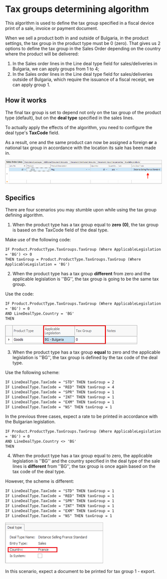 # Tax groups determining algorithm

This algorithm is used to define the tax group specified in a fiscal device print of a sale, invoice or payment document.

When we sell a product both in and outside of Bulgaria, in the product settings, the tax group in the product type must be 0 (zero).
That gives us 2 options to define the tax group in the Sales Order depending on the country where the product will be delivered:
1. In the Sales order lines in the Line deal type field for sales/deliveries in Bulgaria, we can apply groups from 1 to 4;
2. In the Sales order lines in the Line deal type field for sales/deliveries outside of Bulgaria, which require the issuance of a fiscal receipt, we can apply group 1.

## How it works

The final tax group is set to depend not only on the tax group of the product type (default), but on the **deal type** specified in the sales lines.

To actually apply the effects of the algorithm, you need to configure the deal type's **TaxCode** field. 

As a result, one and the same product can now be assigned a foreign **or** a national tax group in accordance with the location its sale has been made in.

![Picture](images/linedeal.png)

## Specifics

There are four scenarios you may stumble upon while using the tax group defining algorithm.

1. When the product type has a tax group equal to **zero** **(0)**, the tax group is based on the TaxCode field of the deal type.

Make use of the following code:

```
IF Product.ProductType.TaxGroups.TaxGroup (Where ApplicableLegislation = 'BG') <> 0 
THEN taxGroup = Product.ProductType.TaxGroups.TaxGroup (Where ApplicableLegislation = 'BG')
```

2. When the product type has a tax group **different** from zero and the applicable legislation is ''BG'', the tax group is going to be the same tax group.

Use the code:

```
IF Product.ProductType.TaxGroups.TaxGroup (Where ApplicableLegislation = 'BG') = 0 
AND LineDealType.Country = 'BG' 
THEN
```
![Picture](images/bglegislation.png)

3. When the product type has a tax group **equal** to zero and the applicable legislation is ''BG'', the tax group is defined by the tax code of the deal type.

Use the following scheme:

```
IF LineDealType.TaxCode = "STD" THEN taxGroup = 2 
IF LineDealType.TaxCode = "RED" THEN taxGroup = 4 
IF LineDealType.TaxCode = "SPR" THEN taxGroup = 1 
IF LineDealType.TaxCode = "INT" THEN taxGroup = 1 
IF LineDealType.TaxCode = "EXM" THEN taxGroup = 1 
IF LineDealType.TaxCode = "NS" THEN taxGroup = 1
```

In the previous three cases, expect a rate to be printed in accordance with the Bulgarian legislation.

```
IF Product.ProductType.TaxGroups.TaxGroup (Where ApplicableLegislation = 'BG') = 0 
AND LineDealType.Country <> 'BG' 
THEN
```

4. When the product type has a tax group equal to zero, the applicable legislation is ''BG'' and the country specified in the deal type of the sale lines is **different** from ''BG'', the tax group is once again based on the tax code of the deal type.

However, the scheme is different:

```
IF LineDealType.TaxCode = "STD" THEN taxGroup = 1
IF LineDealType.TaxCode = "RED" THEN taxGroup = 1
IF LineDealType.TaxCode = "SPR" THEN taxGroup = 1
IF LineDealType.TaxCode = "INT" THEN taxGroup = 1
IF LineDealType.TaxCode = "EXM" THEN taxGroup = 1 
IF LineDealType.TaxCode = "NS" THEN taxGroup = 1
```
![Picture](images/fr_legislation.png)

In this scenario, expect a document to be printed for tax group 1 - export.
